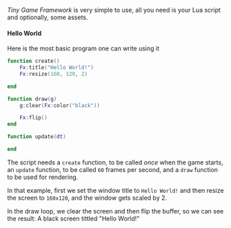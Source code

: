 _Tiny Game Framework_ is very simple to use, all you need is your Lua script and optionally, some assets.

#### Hello World
Here is the most basic program one can write using it
```lua
function create()
	Fx:title("Hello World!")
	Fx:resize(160, 120, 2)

end

function draw(g)
	g:clear(Fx:color("black"))

	Fx:flip()
end

function update(dt)

end
```

The script needs a `create` function, to be called _once_ when the game starts, an `update` function, to be called `60` frames per second, and a `draw` function to be used for rendering.

In that example, first we set the window title to `Hello World!` and then resize the screen to `160x120`, and the window gets scaled by 2.

In the draw loop, we clear the screen and then flip the buffer, so we can see the result: A black screen tittled "Hello World!"